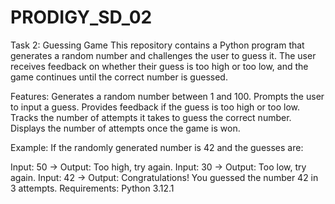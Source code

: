 # PRODIGY_SD_02

Task 2: Guessing Game
This repository contains a Python program that generates a random number and challenges the user to guess it. The user receives feedback on whether their guess is too high or too low, and the game continues until the correct number is guessed.

Features:
Generates a random number between 1 and 100.
Prompts the user to input a guess.
Provides feedback if the guess is too high or too low.
Tracks the number of attempts it takes to guess the correct number.
Displays the number of attempts once the game is won.

Example:
If the randomly generated number is 42 and the guesses are:

Input: 50 → Output: Too high, try again.
Input: 30 → Output: Too low, try again.
Input: 42 → Output: Congratulations! You guessed the number 42 in 3 attempts.
Requirements:
Python 3.12.1

